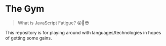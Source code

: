 # The Gym

> What is JavaScript Fatigue? 😜🤪😳

This repository is for playing around with languages/technologies in hopes of getting some gains.


